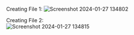 Creating File 1:
  ![Screenshot 2024-01-27 134802](https://github.com/Moni-25/Node_JS/assets/150880555/63b09493-7968-411c-ba6f-1ca987131cef)

Creating File 2:  
  ![Screenshot 2024-01-27 134815](https://github.com/Moni-25/Node_JS/assets/150880555/c09655d6-19ab-4bf4-99a9-0313bd6e7468)
